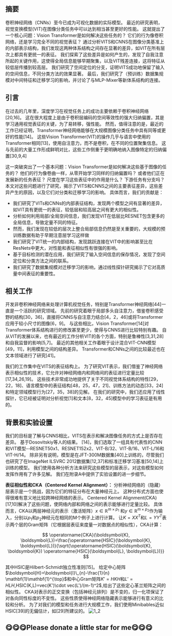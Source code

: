 ## 摘要
卷积神经网络（CNNs）至今已成为可视化数据的实际模型。 最近的研究表明，视觉变换模型(VIT)在图像分类任务中可以达到相当甚至更好的性能。 这就提出了一个核心问题：Vision Transformer是如何解决这些任务的？ 它们的行为像卷积网络，还是学习完全不同的视觉表征？ 通过分析VITS和CNNS在图像分类基准上的内部表示结构，我们发现这两种体系结构之间存在显著的差异，如VIT在所有层次上都具有更统一的表征。 我们探索了这些差异是如何产生的，发现了自我注意所起的关键作用，这使得全局信息能够早期聚集，以及VIT残差连接，这将特征从较低层传播到较高层。 我们研究了空间定位的分支，证明VITS成功地保留了输入的空间信息，不同分类方法的效果显著。 最后，我们研究了（预训练）数据集规模对中间特征和迁移学习的影响，并讨论了与MLP-Mixer等新体系结构的连接。

## 引言
在过去的几年里，深度学习在视觉任务上的成功主要依赖于卷积神经网络[20,16]。 这在很大程度上是由于卷积层编码的空间等效性的强大归纳偏置，其是学习通用视觉表征的关键，为了易转移，强性能。 然而，值得注意的是，最近的工作已经证明，Transformer神经网络能够在大规模图像分类任务中具有同等或更好的性能[14]。 这些Vision Transformer(VIT)的操作几乎与语言中使用的Transformer相同[13]，使用自注意力，而不是卷积，在不同的位置聚集信息。 这与先前的大量工作形成鲜明对比，这些工作侧重于更明确地纳入图像特定的归纳偏置[30,9,4]

这一突破突出了一个基本问题：Vision Transformer是如何解决这些基于图像的任务的？ 他们的行为像卷曲一样，从零开始学习同样的归纳偏置吗？ 或者他们正在发展新的任务表征？ 尺度在学习这些表征中的作用是什么？ 下游任务有分支吗？ 本文对这些问题进行了研究，揭示了VITS和CNNS之间的主要表征差异，这些差异产生的原因，以及它们对分类和迁移学习的影响。 具体而言，我们的贡献是： 

- 我们研究了VITs和CNNs的内部表征结构，发现两个模型之间有显著的差异，如VIT具有更统一的表征，较低层和较高层之间有更大的相似性。 
- 分析如何利用局部/全局空间信息，我们发现VIT在低层比RESNET包含更多的全局信息，导致定量不同的特征。 
- 然而，我们发现在较低的层次上整合局部信息仍然是至关重要的，大规模的预训练数据有助于早期注意层学习这样做 
- 我们研究了VIT统一的内部结构，发现跳跃连接在VIT中的影响甚至比在ResNets中更大，对性能和表征相似性有很强的影响。 
- 基于目标检测的潜在应用，我们研究了输入空间信息的保存情况，发现了空间定位和分类方法之间的联系。 
- 我们研究了数据集规模对迁移学习的影响，通过线性探针研究揭示了它对高质量中间表征的重要性。 

## 相关工作
开发非卷积神经网络来处理计算机视觉任务，特别是Transformer神经网络[44]一直是一个活跃的研究领域。 先前的研究着眼于局部多头自注意力，借鉴卷积感受野的结构[30，36]，直接将CNNS与自注意力结合[4，2，46]或将Transformer应用于较小尺寸的图像[6，9]。 与这些相比，Vision Transformer[14]对Transformer体系结构进行的修改甚至更少，使得与CNNS进行比较特别有趣。 自从VIT的发展以来，也有最近的工作分析VIT的各个方面，特别是鲁棒性[3,31,28]和自我监督的影响[5,7]。 最近的其他相关工作着眼于设计混合VIT-CNN模型[49，11]，利用模型之间的结构差异。 Transformer和CNNs之间的比较最近也在文本领域进行了研究[41]。 

我们的工作集中在VITS的表征结构上。 为了研究VIT表示，我们借鉴了神经网络表示相似性的技术，它允许对神经网络内和网络间的表征进行定量比较[17,34,26,19]。 这些技术非常成功地提供了关于不同视觉体系结构的特性[29，22，18]、语言模型中的表征结构[48，25，47，21]、训练方法的动态[33，24]和特定领域模型行为[27，35，38]的见解。 在我们的研究中，我们还应用了线性探针，它已经被证明对分析视觉[1]和文本[8，32，45]模型中的学习表征是有用的。 

## 背景和实验设置
我们的目标是了解与CNNS相比，VITS在表示和解决图像任务的方式上是否存在差异。 基于Dosovitskiy等人的结果。 [14]，我们选取了一组具有代表性的CNN和VIT模型--RESNET50x1、RESNET152x2、VIT-B/32、VIT-B/16、VIT-L/16和VIT-H/14。 除非另有说明，模型是在JFT-300M数据集[40]上训练的，尽管我们也研究了在ImageNet ILSVRC 2012数据集[12,37]和标准迁移学习基准[50,14]上训练的模型。 我们使用各种分析方法来研究这些模型的层表示，对这些模型如何发挥作用有了许多见解。 我们在附录A中提供了实验设置的进一步细节。 

**表征相似性和CKA（Centered Kernel Alignment）：** 分析神经网络的（隐藏）层表示是一个挑战，因为它们的特征分布在大量神经元上。 这种分布式方面也使得很难有意义地比较跨神经网络的表示。 Centered Kernel Alignment(CKA)[17,10]解决了这些问题，使网络内部和网络之间的表示能够进行定量比较。 具体而言，CKA以两层神经元的表示（激活矩阵）$x∈\mathbb{R}^{m\times p_{1}}$ 和$y∈\mathbb{R}^{m\times p_{2}}$作为输入，分别以$p_{1}$和$p_{2}$神经元在相同的M个例子上进行计算。 让$K=XX^{T}$和$L=YY^{T}$表示两个层的Gram矩阵（它根据层表征来度量一对数据点的相似性），CKA计算： 

$$
\operatorname{CKA}(\boldsymbol{K}, \boldsymbol{L})=\frac{\operatorname{HSIC}(\boldsymbol{K}, \boldsymbol{L})}{\sqrt{\operatorname{HSIC}(\boldsymbol{K}, \boldsymbol{K}) \operatorname{HSIC}(\boldsymbol{L}, \boldsymbol{L})}}
$$

其中HSIC是Hilbert-Schmidt独立性准则[15]。 给定中心矩阵$\boldsymbol{H}=\boldsymbol{I}\_{n}-\frac{1}{n} \mathbf{1}\mathbf{1}^{\top}$和中心Gram矩阵$K'=HKH$和$L'=HLH$,HSIC(K,L)=vec(K')\cdot vec(L')/(m-1)^2$,给出了这些定心革兰矩阵之间的相似性。 CKA对表示的正交变换（包括神经元排列）是不变的，归一化项保证了对各向同性标度的不变性。 这些性质使得神经网络隐藏表示能够进行有意义的比较和分析。 为了对我们的模型和任务进行大规模工作，我们使用Minibables近似HSIC[39]的无偏估计，如[29]所建议的。 
![1_2](https://user-images.githubusercontent.com/108515137/176866170-68291214-fe13-42ec-92ff-86b650b43e32.png)

## **😋😋😋Please donate a little star for me😋😋😋**

